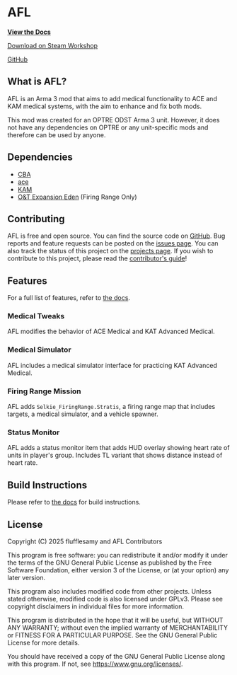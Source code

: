 # AFL

**[View the Docs](https://flufflesamy.github.io/AFL/)**

[Download on Steam Workshop](https://steamcommunity.com/sharedfiles/filedetails/?id=3513989482)

[GitHub](https://github.com/flufflesamy/AFL)

## What is AFL?

AFL is an Arma 3 mod that aims to add medical functionality to ACE and KAM medical systems,
with the aim to enhance and fix both mods.

This mod was created for an OPTRE ODST Arma 3 unit.
However, it does not have any dependencies on OPTRE or any unit-specific mods and therefore can be used by anyone.

## Dependencies

- [CBA](https://github.com/CBATeam/CBA_A3)
- [ace](https://github.com/acemod/ACE3)
- [KAM](https://github.com/KAT-Advanced-Medical/KAM)
- [O&T Expansion Eden](https://steamcommunity.com/workshop/filedetails/?id=1923321700) (Firing Range Only)

## Contributing

AFL is free and open source. You can find the source code on [GitHub](https://github.com/flufflesamy/AFL).
Bug reports and feature requests can be posted on the [issues page](https://github.com/flufflesamy/AFL/issues).
You can also track the status of this project on the [projects page](https://github.com/flufflesamy/AFL/projects).
If you wish to contribute to this project, please read the [contributor's guide](https://github.com/flufflesamy/AFL/blob/master/CONTRIBUTING.md)!

## Features

For a full list of features, refer to [the docs](https://flufflesamy.github.io/AFL/guide/features).

### Medical Tweaks

AFL modifies the behavior of ACE Medical and KAT Advanced Medical.

### Medical Simulator

AFL includes a medical simulator interface for practicing KAT Advanced Medical.

### Firing Range Mission

AFL adds `Selkie_FiringRange.Stratis`, a firing range map that includes targets, a medical simulator, and a vehicle spawner.

### Status Monitor

AFL adds a status monitor item that adds HUD overlay showing heart rate of units in player's group.
Includes TL variant that shows distance instead of heart rate.

## Build Instructions

Please refer to [the docs](https://flufflesamy.github.io/AFL/for_developers/developing/building) for build instructions.

## License

Copyright (C) 2025 flufflesamy and AFL Contributors

This program is free software: you can redistribute it and/or modify it under the terms of the GNU General Public License
as published by the Free Software Foundation, either version 3 of the License, or (at your option) any later version.

This program also includes modified code from other projects. Unless stated otherwise,
modified code is also licensed under GPLv3. Please see copyright disclaimers in individual files for more information.

This program is distributed in the hope that it will be useful, but WITHOUT ANY WARRANTY; without even the implied warranty
of MERCHANTABILITY or FITNESS FOR A PARTICULAR PURPOSE. See the GNU General Public License for more details.

You should have received a copy of the GNU General Public License along with this program. If not, see <https://www.gnu.org/licenses/>.
